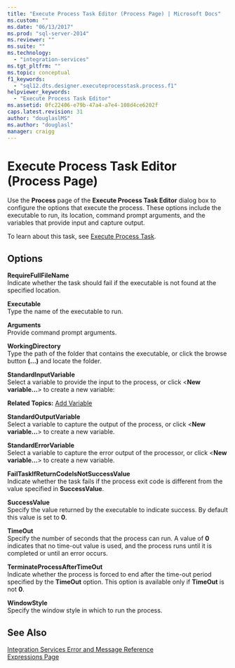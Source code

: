 ```yaml
---
title: "Execute Process Task Editor (Process Page) | Microsoft Docs"
ms.custom: ""
ms.date: "06/13/2017"
ms.prod: "sql-server-2014"
ms.reviewer: ""
ms.suite: ""
ms.technology: 
  - "integration-services"
ms.tgt_pltfrm: ""
ms.topic: conceptual
f1_keywords: 
  - "sql12.dts.designer.executeprocesstask.process.f1"
helpviewer_keywords: 
  - "Execute Process Task Editor"
ms.assetid: 0fc22406-e79b-47a4-a7e4-108d4ce6202f
caps.latest.revision: 31
author: "douglaslMS"
ms.author: "douglasl"
manager: craigg
---
```

# Execute Process Task Editor (Process Page)
  Use the **Process** page of the **Execute Process Task Editor** dialog box to configure the options that execute the process. These options include the executable to run, its location, command prompt arguments, and the variables that provide input and capture output.  
  
 To learn about this task, see [Execute Process Task](control-flow/execute-process-task.md).  
  
## Options  
 **RequireFullFileName**  
 Indicate whether the task should fail if the executable is not found at the specified location.  
  
 **Executable**  
 Type the name of the executable to run.  
  
 **Arguments**  
 Provide command prompt arguments.  
  
 **WorkingDirectory**  
 Type the path of the folder that contains the executable, or click the browse button **(…)** and locate the folder.  
  
 **StandardInputVariable**  
 Select a variable to provide the input to the process, or click \<**New variable...**> to create a new variable:  
  
 **Related Topics:**  [Add Variable](../../2014/integration-services/add-variable.md)  
  
 **StandardOutputVariable**  
 Select a variable to capture the output of the process, or click \<**New variable...**> to create a new variable.  
  
 **StandardErrorVariable**  
 Select a variable to capture the error output of the processor, or click \<**New variable...**> to create a new variable.  
  
 **FailTaskIfReturnCodeIsNotSuccessValue**  
 Indicate whether the task fails if the process exit code is different from the value specified in **SuccessValue**.  
  
 **SuccessValue**  
 Specify the value returned by the executable to indicate success. By default this value is set to **0**.  
  
 **TimeOut**  
 Specify the number of seconds that the process can run. A value of **0** indicates that no time-out value is used, and the process runs until it is completed or until an error occurs.  
  
 **TerminateProcessAfterTimeOut**  
 Indicate whether the process is forced to end after the time-out period specified by the **TimeOut** option. This option is available only if **TimeOut** is not **0**.  
  
 **WindowStyle**  
 Specify the window style in which to run the process.  
  
## See Also  
 [Integration Services Error and Message Reference](../../2014/integration-services/integration-services-error-and-message-reference.md)   
 [Expressions Page](expressions/expressions-page.md)  
  
  
